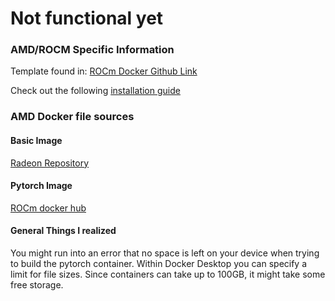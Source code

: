 # Not functional yet


### AMD/ROCM Specific Information

Template found in: [ROCm Docker Github Link](github.com/ROCm/ROCm-docker/blob/master/rocm-terminal/Dockerile)

Check out the following [installation guide](https://github.com/ROCm/ROCm-docker/blob/master/quick-start.md)

### AMD Docker file sources
#### Basic Image
[Radeon Repository](https://repo.radeon.com/rocm/manylinux/)

#### Pytorch Image
[ROCm docker hub](https://hub.docker.com/r/rocm/pytorch)


#### General Things I realized
You might run into an error that no space is left on your device when trying to build the pytorch container. Within Docker Desktop you can specify a limit for file sizes. Since containers can take up to 100GB, it might take some free storage.
